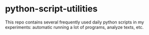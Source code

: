 # python-script-utilities
This repo contains several frequently used daily python scripts in my experiments: automatic running a lot of programs, analyze texts, etc.
